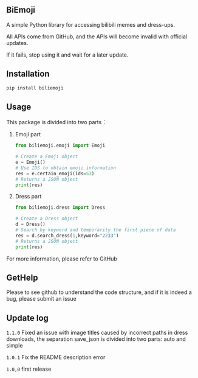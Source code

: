 ## BiEmoji

A simple Python library for accessing bilibili memes and dress-ups.

All APIs come from GitHub, and the APIs will become invalid with official updates.

If it fails, stop using it and wait for a later update.

## Installation

```bash
pip install biliemoji
```

## Usage

This package is divided into two parts：

1. Emoji part

   ```python
   from biliemoji.emoji import Emoji
   
   # Create a Emoji object
   e = Emoji()
   # Use IDS to obtain emoji information
   res = e.certain_emoji(ids=53)
   # Returns a JSON object
   print(res)
   ```

2. Dress part

   ```python
   from biliemoji.dress import Dress
   
   # Create a Dress object
   d = Dress()
   # Search by keyword and temporarily the first piece of data
   res = d.search_dress(1,keyword="2233")
   # Returns a JSON object
   print(res)
   ```

For more information, please refer to GitHub

## GetHelp

Please to see github to understand the code structure, and if it is indeed a bug, please submit an issue

## Update log

`1.1.0` Fixed an issue with image titles caused by incorrect paths in dress downloads, the separation save_json is divided into two parts: auto and simple

`1.0.1` Fix the README description error

`1.0,0` first release
